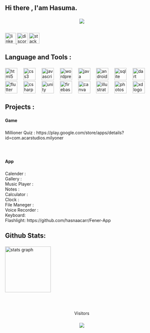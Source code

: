 <h2 align="left">Hi there , I'am Hasuma.</h2>

###

<div align="center">
  <img height="" src="https://hasnaacar.net/wp-content/uploads/2023/10/yenigifgithub.gif"  />
</div>

###

<h2 align="left"></h2>

###

<div align="left">
  <a href="https://www.linkedin.com/in/hasnaacar" target="_blank">
    <img src="https://img.shields.io/static/v1?message=LinkedIn&logo=linkedin&label=&color=black&logoColor=white&labelColor=&style=for-the-badge" height="35" alt="linkedin logo"  />
  </a>
  
  <img src="https://img.shields.io/static/v1?message=Discord&logo=discord&label=&color=black &logoColor=white&labelColor=&style=for-the-badge" height="35" alt="discord logo"  />
  <a href="https://stackoverflow.com/users/22771154/hasuma" target="_blank">   
  <img src="https://img.shields.io/static/v1?message=Stackoverflow&logo=stackoverflow&label=&color=black&logoColor=white&labelColor=&style=for-the-badge" height="35" alt="stackoverflow logo"  />
 </a>
</div>

###

<h2 align="left">Language and Tools :</h2>

###

<div align="left">
  <img src="https://cdn.jsdelivr.net/gh/devicons/devicon/icons/html5/html5-original.svg" height="40" alt="html5 logo"  />
  <img width="12" />
  <img src="https://cdn.jsdelivr.net/gh/devicons/devicon/icons/css3/css3-original.svg" height="40" alt="css3 logo"  />
  <img width="12" />
  <img src="https://cdn.jsdelivr.net/gh/devicons/devicon/icons/javascript/javascript-original.svg" height="40" alt="javascript logo"  />
  <img width="12" />
  <img src="https://cdn.jsdelivr.net/gh/devicons/devicon/icons/wordpress/wordpress-original.svg" height="40" alt="wordpress logo"  />
  <img width="12" />
  <img src="https://cdn.jsdelivr.net/gh/devicons/devicon/icons/java/java-original.svg" height="40" alt="java logo"  />
  <img width="12" />
  <img src="https://cdn.jsdelivr.net/gh/devicons/devicon/icons/androidstudio/androidstudio-original.svg" height="40" alt="androidstudio logo"  />
  <img width="12" />
  <img src="https://cdn.jsdelivr.net/gh/devicons/devicon/icons/sqlite/sqlite-original.svg" height="40" alt="sqlite logo"  />
  <img width="12" />
  <img src="https://cdn.jsdelivr.net/gh/devicons/devicon/icons/dart/dart-original.svg" height="40" alt="dart logo"  />
  <img width="12" />
  <img src="https://cdn.jsdelivr.net/gh/devicons/devicon/icons/flutter/flutter-original.svg" height="40" alt="flutter logo"  />
  <img width="12" />
  <img src="https://cdn.jsdelivr.net/gh/devicons/devicon/icons/csharp/csharp-original.svg" height="40" alt="csharp logo"  />
  <img width="12" />
  <img src="https://cdn.jsdelivr.net/gh/devicons/devicon/icons/unity/unity-original.svg" height="40" alt="unity logo"  />
  <img width="12" />
  <img src="https://cdn.jsdelivr.net/gh/devicons/devicon/icons/firebase/firebase-plain.svg" height="40" alt="firebase logo"  />
  <img width="12" />
  <img src="https://cdn.jsdelivr.net/gh/devicons/devicon/icons/canva/canva-original.svg" height="40" alt="canva logo"  />
  <img width="12" />
  <img src="https://cdn.jsdelivr.net/gh/devicons/devicon/icons/illustrator/illustrator-plain.svg" height="40" alt="illustrator logo"  />
  <img width="12" />
  <img src="https://cdn.jsdelivr.net/gh/devicons/devicon/icons/photoshop/photoshop-plain.svg" height="40" alt="photoshop logo"  />
  <img width="12" />
  <img src="https://cdn.jsdelivr.net/gh/devicons/devicon/icons/xd/xd-plain.svg" height="40" alt="xd logo"  />
</div>

###

<h2 align="left">Projects :</h2>

###

<h4 align="left">Game</h4>

###

<p align="left">Millioner Quiz : https://play.google.com/store/apps/details?id=com.acarstudios.milyoner</p>

###

<br clear="both">

<h4 align="left">App</h4>

###

<p align="left">Calender :<br>Gallery :<br>Music Player :<br>Notes :<br>Calculator :<br>Clock :<br>File Maneger :<br>Voice Recorder :<br>Keyboard:<br>Flashlight: https://github.com/hasnaacarr/Fener-App </p>

###

<h2 align="left">Github Stats:</h2>

###

<div align="left">
  <img src="https://github-readme-stats.vercel.app/api?username=hasnaacarr&hide_title=false&hide_rank=false&show_icons=true&include_all_commits=true&count_private=true&disable_animations=false&theme=gruvbox&locale=en&hide_border=false&order=1" height="150" alt="stats graph"  />
</div>

###

<h2 align="left"></h2>

###

<br clear="both">

<p align="center">Visitors</p>

###

<div align="center">
  <img src="https://profile-counter.glitch.me/hasnaacarr/count.svg?"  />
</div>

###
